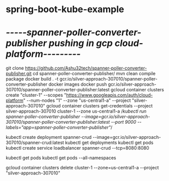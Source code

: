 # spring-boot-kube-example

*-----spanner-poller-converter-publisher pushing in gcp cloud-platform---------*
================================================================================

git clone https://github.com/Ashu32tech/spanner-poller-converter-publisher.git
cd spanner-poller-converter-publisher/
mvn clean compile package
docker build . -t gcr.io/silver-approach-307010/spanner-poller-converter-publisher
docker images
docker push gcr.io/silver-approach-307010/spanner-poller-converter-publisher:latest
gcloud container clusters create "cluster-1" --scopes "https://www.googleapis.com/auth/cloud-platform" --num-nodes "1" --zone "us-central1-a" --project "silver-approach-307010"
gcloud container clusters get-credentials --project silver-approach-307010 cluster-1 --zone us-central1-a
/*kubectl run spanner-poller-converter-publisher --image=gcr.io/silver-approach-307010/spanner-poller-converter-publisher:latest --port 9000 --labels="app=spanner-poller-converter-publisher"*/

kubectl create deployment spanner-crud --image=gcr.io/silver-approach-307010/spanner-crud:latest
kubectl get deployments
kubectl get pods
kubectl create service loadbalancer spanner-crud --tcp=8080:8080

kubectl get pods
kubectl get pods --all-namespaces

gcloud container clusters delete cluster-1 --zone=us-central1-a --project "silver-approach-307010"
